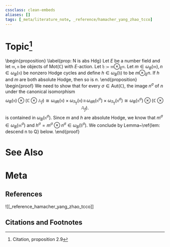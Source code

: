 ```yaml
---
cssclass: clean-embeds
aliases: []
tags: [_meta/literature_note, _reference/hamacher_yang_zhao_tcco]
---
```

# Topic[^1]
\begin{proposition}
\label{prop: N is abs Hdg}
Let $E$ be a number field and let $\mathfrak{m}, \mathfrak{n}$ be objects of $\mathsf{Mot}(\mathbb{C})$ with $E$-action. Let $\mathfrak{h} \coloneqq \mathfrak{m} {\otimes}_E \mathfrak{n}$. Let $m \in \omega_B(\mathfrak{m}), n \in \omega_B(\mathfrak{n})$ be nonzero Hodge cycles and define $h \in \omega_B(\mathfrak{h})$ to be $m {\otimes}_E n$. If $h$ and $m$ are both absolute Hodge, then so is $n$. 
\end{proposition}
\begin{proof}
 We need to show that for every $\sigma \in \mathrm{Aut}(\mathbb{C})$, the image $n^\sigma$  of $n$ under the canonical isomorphism 
$$ \omega_B(\mathfrak{n}) \otimes (\mathbb{C} \otimes \mathbb{A}_f) \cong \omega_\mathrm{dR}(\mathfrak{n}) \times \omega_{\mathbb{A}_f}(\mathfrak{n}) \,{\cong}\, \omega_\mathrm{dR}(\mathfrak{n}^\sigma) \times \omega_{\mathbb{A}_f}(\mathfrak{n}^\sigma) \cong \omega_B(\mathfrak{n}^\sigma) \otimes (\mathbb{C} \otimes \mathbb{A}_f). $$
is contained in $\omega_B(\mathfrak{n}^\sigma)$. Since $m$ and $h$ are absolute Hodge, we know that $m^\sigma \in \omega_B(\mathfrak{m}^\sigma)$ and $h^\sigma = m^\sigma \otimes n^\sigma \in \omega_B(\mathfrak{h}^\sigma)$. We conclude by Lemma~\ref{lem: descend n to Q} below.
\end{proof}

# See Also

# Meta
## References
![[_reference_hamacher_yang_zhao_tcco]]


## Citations and Footnotes
[^1]: Citation, proposition 2.9